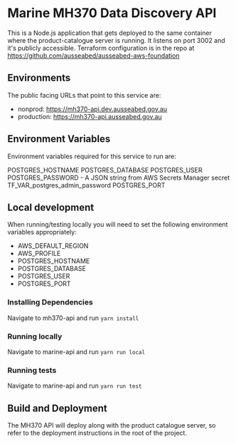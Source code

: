 # Marine MH370 Data Discovery API
This is a Node.js application that gets deployed to the same container where the product-catalogue server is running.
It listens on port 3002 and it's publicly accessible.
Terraform configuration is in the repo at https://github.com/ausseabed/ausseabed-aws-foundation

## Environments

The public facing URLs that point to this service are:

* nonprod: https://mh370-api.dev.ausseabed.gov.au
* production: https://mh370-api.ausseabed.gov.au

## Environment Variables

Environment variables required for this service to run are:

POSTGRES_HOSTNAME
POSTGRES_DATABASE
POSTGRES_USER
POSTGRES_PASSWORD - A JSON string from AWS Secrets Manager secret TF_VAR_postgres_admin_password
POSTGRES_PORT

## Local development

When running/testing locally you will need to set the following environment variables appropriately:

* AWS_DEFAULT_REGION
* AWS_PROFILE
* POSTGRES_HOSTNAME
* POSTGRES_DATABASE
* POSTGRES_USER
* POSTGRES_PORT

### Installing Dependencies

Navigate to mh370-api and run `yarn install`

### Running locally

Navigate to marine-api and run `yarn run local`

### Running tests
Navigate to marine-api and run `yarn run test`

## Build and Deployment
The MH370 API will deploy along with the product catalogue server, so refer to the deployment instructions in the root of the project.
